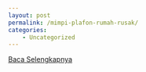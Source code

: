 ```yaml
---
layout: post
permalink: /mimpi-plafon-rumah-rusak/
categories:
    - Uncategorized
---
```


[Baca Selengkapnya](/08)